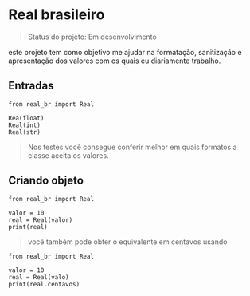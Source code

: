 # Real brasileiro

> Status do projeto: Em desenvolvimento

este projeto tem como objetivo me ajudar na formatação, sanitização e apresentação dos valores com os quais eu diariamente trabalho.

## Entradas
```
from real_br import Real

Rea(float)
Real(int)
Real(str)

```
> Nos testes você consegue conferir melhor em quais formatos a classe aceita os valores.


## Criando objeto

```
from real_br import Real

valor = 10
real = Real(valor)
print(real)

```
> você também pode obter o equivalente em centavos usando
```
from real_br import Real

valor = 10
real = Real(valo)
print(real.centavos)

```
